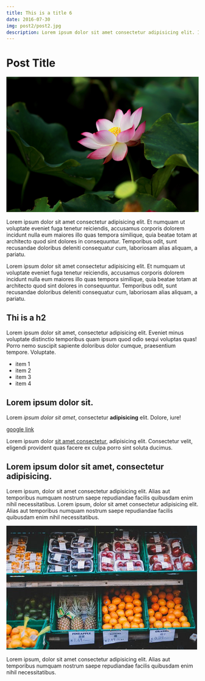 ```yaml
---
title: This is a title 6
date: 2016-07-30
img: post2/post2.jpg
description: Lorem ipsum dolor sit amet consectetur adipisicing elit. Iusto, animi quod. Recusandae officia harum iusto autem ex distinctio voluptatem? Deserunt voluptate excepturi esse, fugiat autem laborum minima inventore magnam mollitia ullam consectetur quod vitae dicta facilis neque aperiam expedita magni illo. Odio quae nisi, corrupti fugiat quibusdam consequatur in impedit!
---
```


# Post Title

![Other image](../assets/img/posts/post3/post3.jpg)

Lorem ipsum dolor sit amet consectetur adipisicing elit. Et numquam ut voluptate eveniet fuga tenetur reiciendis, accusamus corporis dolorem incidunt nulla eum maiores illo quas tempora similique, quia beatae totam at architecto quod sint dolores in consequuntur. Temporibus odit, sunt recusandae doloribus deleniti consequatur cum, laboriosam alias aliquam, a pariatu.

Lorem ipsum dolor sit amet consectetur adipisicing elit. Et numquam ut voluptate eveniet fuga tenetur reiciendis, accusamus corporis dolorem incidunt nulla eum maiores illo quas tempora similique, quia beatae totam at architecto quod sint dolores in consequuntur. Temporibus odit, sunt recusandae doloribus deleniti consequatur cum, laboriosam alias aliquam, a pariatu.

## Thi is a h2

Lorem ipsum dolor sit amet, consectetur adipisicing elit. Eveniet minus voluptate distinctio temporibus quam ipsum quod odio sequi voluptas quas! Porro nemo suscipit sapiente doloribus dolor cumque, praesentium tempore. Voluptate.

- item 1
- item 2 
- item 3 
- item 4

## Lorem ipsum dolor sit.

Lorem *ipsum dolor sit amet*, consectetur **adipisicing** elit. Dolore, iure!

[google link](https://google.com)

Lorem ipsum dolor [sit amet consectetur](https://platzi.com), adipisicing elit. Consectetur velit, eligendi provident quas facere ex culpa porro sint soluta ducimus.

## Lorem ipsum dolor sit amet, consectetur adipisicing.

Lorem ipsum, dolor sit amet consectetur adipisicing elit. Alias aut temporibus numquam nostrum saepe repudiandae facilis quibusdam enim nihil necessitatibus.
Lorem ipsum, dolor sit amet consectetur adipisicing elit. Alias aut temporibus numquam nostrum saepe repudiandae facilis quibusdam enim nihil necessitatibus.

![title image](../assets/img/posts/post1/post1.jpeg)

Lorem ipsum, dolor sit amet consectetur adipisicing elit. Alias aut temporibus numquam nostrum saepe repudiandae facilis quibusdam enim nihil necessitatibus.